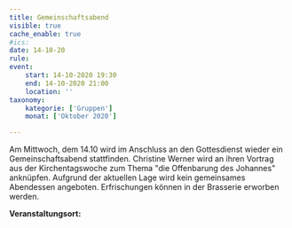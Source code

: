 ```yaml
---
title: Gemeinschaftsabend
visible: true
cache_enable: true
#ics: 
date: 14-10-20
rule: 
event:
	start: 14-10-2020 19:30
	end: 14-10-2020 21:00
	location: ''
taxonomy:
	kategorie: ['Gruppen']
	monat: ['Oktober 2020']

---
```

Am Mittwoch, dem 14.10 wird im Anschluss an den Gottesdienst wieder ein Gemeinschaftsabend stattfinden. Christine Werner wird an ihren Vortrag aus der Kirchentagswoche zum Thema "die Offenbarung des Johannes" anknüpfen. Aufgrund der aktuellen Lage wird kein gemeinsames Abendessen angeboten. Erfrischungen können in der Brasserie erworben werden.



**Veranstaltungsort:** 

